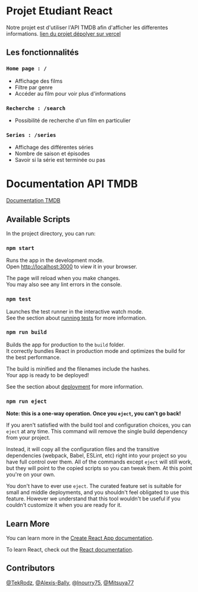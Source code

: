 # Projet Etudiant React
Notre projet est d'utiliser l'API TMDB afin d'afficher les differentes informations. 
[lien du projet dépolyer sur vercel](https://react-a3-1-picorino.vercel.app/)

## Les fonctionnalités

### `Home page : /`
 - Affichage des films 
 - Filtre par genre 
 - Accéder au film pour voir plus d'informations

### `Recherche : /search`
 - Possibilité de recherche d'un film en particulier

### `Series : /series`
 - Affichage des différentes séries 
 - Nombre de saison et épisodes
 - Savoir si la série est terminée ou pas

# Documentation API TMDB 
[Documentation TMDB](https://developers.themoviedb.org/3/getting-started/introduction)


## Available Scripts

In the project directory, you can run:

### `npm start`

Runs the app in the development mode.\
Open [http://localhost:3000](http://localhost:3000) to view it in your browser.

The page will reload when you make changes.\
You may also see any lint errors in the console.

### `npm test`

Launches the test runner in the interactive watch mode.\
See the section about [running tests](https://facebook.github.io/create-react-app/docs/running-tests) for more information.

### `npm run build`

Builds the app for production to the `build` folder.\
It correctly bundles React in production mode and optimizes the build for the best performance.

The build is minified and the filenames include the hashes.\
Your app is ready to be deployed!

See the section about [deployment](https://facebook.github.io/create-react-app/docs/deployment) for more information.

### `npm run eject`

**Note: this is a one-way operation. Once you `eject`, you can't go back!**

If you aren't satisfied with the build tool and configuration choices, you can `eject` at any time. This command will remove the single build dependency from your project.

Instead, it will copy all the configuration files and the transitive dependencies (webpack, Babel, ESLint, etc) right into your project so you have full control over them. All of the commands except `eject` will still work, but they will point to the copied scripts so you can tweak them. At this point you're on your own.

You don't have to ever use `eject`. The curated feature set is suitable for small and middle deployments, and you shouldn't feel obligated to use this feature. However we understand that this tool wouldn't be useful if you couldn't customize it when you are ready for it.

## Learn More

You can learn more in the [Create React App documentation](https://facebook.github.io/create-react-app/docs/getting-started).

To learn React, check out the [React documentation](https://reactjs.org/).

## Contributors 
[@TekRodz](https://github.com/TekRodz), [@Alexis-Bally](https://github.com/Alexis-Bally), [@lnourry75](https://github.com/lnourry75), [@Mitsuya77](https://github.com/Mitsuya77)



